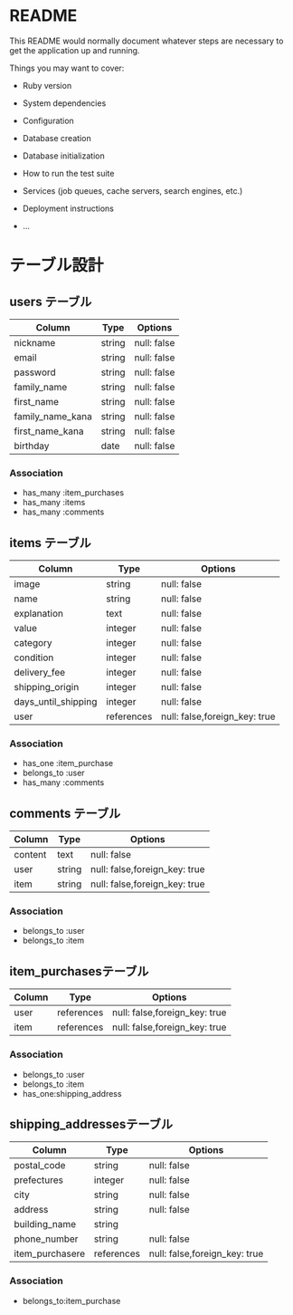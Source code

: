 # README

This README would normally document whatever steps are necessary to get the
application up and running.

Things you may want to cover:

* Ruby version

* System dependencies

* Configuration

* Database creation

* Database initialization

* How to run the test suite

* Services (job queues, cache servers, search engines, etc.)

* Deployment instructions

* ...

# テーブル設計

## users テーブル

| Column   | Type   | Options     |
| -------- | ------ | ----------- |
| nickname | string | null: false |
| email    | string | null: false |
| password | string | null: false |
| family_name | string | null: false |
| first_name | string | null: false |
| family_name_kana | string | null: false |
| first_name_kana | string | null: false |
| birthday | date | null: false |

### Association

- has_many :item_purchases
- has_many :items
- has_many :comments

## items テーブル
| Column   | Type   | Options     |
| -------- | ------ | ----------- |
| image | string | null: false |
| name | string | null: false |
| explanation | text | null: false |
| value | integer | null: false |
| category | integer | null: false |
| condition | integer | null: false |
| delivery_fee | integer | null: false |
| shipping_origin | integer | null: false |
| days_until_shipping | integer | null: false |
| user | references | null: false,foreign_key: true  |

### Association

- has_one :item_purchase
- belongs_to :user
- has_many :comments

## comments テーブル
| Column   | Type   | Options     |
| -------- | ------ | ----------- |
| content | text | null: false |
| user | string | null: false,foreign_key: true |
| item | string | null: false,foreign_key: true |

### Association

- belongs_to :user
- belongs_to :item

##  item_purchasesテーブル
| Column   | Type   | Options     |
| -------- | ------ | ----------- |
| user | references | null: false,foreign_key: true |
| item | references | null: false,foreign_key: true |

### Association

- belongs_to :user
- belongs_to :item
- has_one:shipping_address

##  shipping_addressesテーブル
| Column   | Type   | Options     |
| -------- | ------ | ----------- |
| postal_code | string | null: false |
| prefectures | integer | null: false |
| city | string | null: false |
| address | string | null: false |
| building_name | string |  |
| phone_number | string | null: false |
| item_purchasere | references | null: false,foreign_key: true |

### Association
- belongs_to:item_purchase